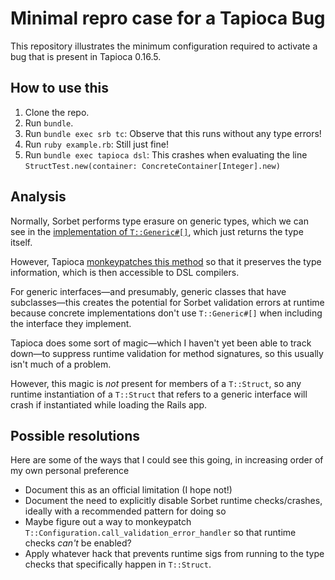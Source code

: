# Minimal repro case for a Tapioca Bug

This repository illustrates the minimum configuration required to activate a bug that is present in Tapioca 0.16.5.

## How to use this

1. Clone the repo.
2. Run `bundle`.
3. Run `bundle exec srb tc`: Observe that this runs without any type errors!
4. Run `ruby example.rb`: Still just fine!
5. Run `bundle exec tapioca dsl`: This crashes when evaluating the line `StructTest.new(container: ConcreteContainer[Integer].new)`

## Analysis

Normally, Sorbet performs type erasure on generic types, which we can see in the [implementation of `T::Generic#[]`](https://github.com/sorbet/sorbet/blob/f3331edbb1100a137fc1c8050b4de7765e649d25/gems/sorbet-runtime/lib/types/generic.rb#L11-L13), which just returns the type itself.

However, Tapioca [monkeypatches this method](https://github.com/Shopify/tapioca/blob/14c955d16d3acd6f5897bc1e187920392014d7d7/lib/tapioca/sorbet_ext/generic_name_patch.rb#L13-L19) so that it preserves the type information, which is then accessible to DSL compilers.

For generic interfaces—and presumably, generic classes that have subclasses—this creates the potential for Sorbet validation errors at runtime because concrete implementations don't use `T::Generic#[]` when including the interface they implement.

Tapioca does some sort of magic—which I haven't yet been able to track down—to suppress runtime validation for method signatures, so this usually isn't much of a problem.

However, this magic is _not_ present for members of a `T::Struct`, so any runtime instantiation of a `T::Struct` that refers to a generic interface will crash if instantiated while loading the Rails app.

## Possible resolutions

Here are some of the ways that I could see this going, in increasing order of my own personal preference

- Document this as an official limitation (I hope not!)
- Document the need to explicitly disable Sorbet runtime checks/crashes, ideally with a recommended pattern for doing so
- Maybe figure out a way to monkeypatch `T::Configuration.call_validation_error_handler` so that runtime checks _can't_ be enabled?
- Apply whatever hack that prevents runtime sigs from running to the type checks that specifically happen in `T::Struct`.
